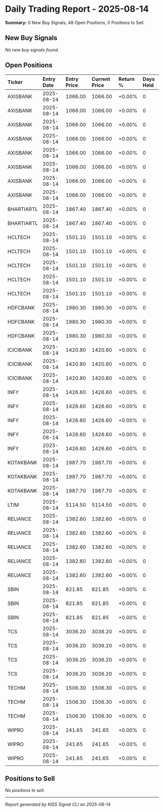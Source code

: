 # Daily Trading Report - 2025-08-14

**Summary:** 0 New Buy Signals, 48 Open Positions, 0 Positions to Sell.

## New Buy Signals

*No new buy signals found.*

## Open Positions

| Ticker | Entry Date | Entry Price | Current Price | Return % | Days Held |
|:-------|:-----------|:------------|:--------------|:---------|:----------|
| AXISBANK | 2025-08-14 | 1066.00 | 1066.00 | +0.00% | 0 |
| AXISBANK | 2025-08-14 | 1066.00 | 1066.00 | +0.00% | 0 |
| AXISBANK | 2025-08-14 | 1066.00 | 1066.00 | +0.00% | 0 |
| AXISBANK | 2025-08-14 | 1066.00 | 1066.00 | +0.00% | 0 |
| AXISBANK | 2025-08-14 | 1066.00 | 1066.00 | +0.00% | 0 |
| AXISBANK | 2025-08-14 | 1066.00 | 1066.00 | +0.00% | 0 |
| AXISBANK | 2025-08-14 | 1066.00 | 1066.00 | +0.00% | 0 |
| AXISBANK | 2025-08-14 | 1066.00 | 1066.00 | +0.00% | 0 |
| BHARTIARTL | 2025-08-14 | 1867.40 | 1867.40 | +0.00% | 0 |
| BHARTIARTL | 2025-08-14 | 1867.40 | 1867.40 | +0.00% | 0 |
| HCLTECH | 2025-08-14 | 1501.10 | 1501.10 | +0.00% | 0 |
| HCLTECH | 2025-08-14 | 1501.10 | 1501.10 | +0.00% | 0 |
| HCLTECH | 2025-08-14 | 1501.10 | 1501.10 | +0.00% | 0 |
| HCLTECH | 2025-08-14 | 1501.10 | 1501.10 | +0.00% | 0 |
| HCLTECH | 2025-08-14 | 1501.10 | 1501.10 | +0.00% | 0 |
| HDFCBANK | 2025-08-14 | 1980.30 | 1980.30 | +0.00% | 0 |
| HDFCBANK | 2025-08-14 | 1980.30 | 1980.30 | +0.00% | 0 |
| HDFCBANK | 2025-08-14 | 1980.30 | 1980.30 | +0.00% | 0 |
| ICICIBANK | 2025-08-14 | 1420.80 | 1420.80 | +0.00% | 0 |
| ICICIBANK | 2025-08-14 | 1420.80 | 1420.80 | +0.00% | 0 |
| ICICIBANK | 2025-08-14 | 1420.80 | 1420.80 | +0.00% | 0 |
| INFY | 2025-08-14 | 1426.60 | 1426.60 | +0.00% | 0 |
| INFY | 2025-08-14 | 1426.60 | 1426.60 | +0.00% | 0 |
| INFY | 2025-08-14 | 1426.60 | 1426.60 | +0.00% | 0 |
| INFY | 2025-08-14 | 1426.60 | 1426.60 | +0.00% | 0 |
| INFY | 2025-08-14 | 1426.60 | 1426.60 | +0.00% | 0 |
| KOTAKBANK | 2025-08-14 | 1987.70 | 1987.70 | +0.00% | 0 |
| KOTAKBANK | 2025-08-14 | 1987.70 | 1987.70 | +0.00% | 0 |
| KOTAKBANK | 2025-08-14 | 1987.70 | 1987.70 | +0.00% | 0 |
| LTIM | 2025-08-14 | 5114.50 | 5114.50 | +0.00% | 0 |
| RELIANCE | 2025-08-14 | 1382.60 | 1382.60 | +0.00% | 0 |
| RELIANCE | 2025-08-14 | 1382.60 | 1382.60 | +0.00% | 0 |
| RELIANCE | 2025-08-14 | 1382.60 | 1382.60 | +0.00% | 0 |
| RELIANCE | 2025-08-14 | 1382.60 | 1382.60 | +0.00% | 0 |
| RELIANCE | 2025-08-14 | 1382.60 | 1382.60 | +0.00% | 0 |
| SBIN | 2025-08-14 | 821.85 | 821.85 | +0.00% | 0 |
| SBIN | 2025-08-14 | 821.85 | 821.85 | +0.00% | 0 |
| SBIN | 2025-08-14 | 821.85 | 821.85 | +0.00% | 0 |
| TCS | 2025-08-14 | 3036.20 | 3036.20 | +0.00% | 0 |
| TCS | 2025-08-14 | 3036.20 | 3036.20 | +0.00% | 0 |
| TCS | 2025-08-14 | 3036.20 | 3036.20 | +0.00% | 0 |
| TCS | 2025-08-14 | 3036.20 | 3036.20 | +0.00% | 0 |
| TECHM | 2025-08-14 | 1506.30 | 1506.30 | +0.00% | 0 |
| TECHM | 2025-08-14 | 1506.30 | 1506.30 | +0.00% | 0 |
| TECHM | 2025-08-14 | 1506.30 | 1506.30 | +0.00% | 0 |
| WIPRO | 2025-08-14 | 241.65 | 241.65 | +0.00% | 0 |
| WIPRO | 2025-08-14 | 241.65 | 241.65 | +0.00% | 0 |
| WIPRO | 2025-08-14 | 241.65 | 241.65 | +0.00% | 0 |

## Positions to Sell

*No positions to sell.*

---
*Report generated by KISS Signal CLI on 2025-08-14*
